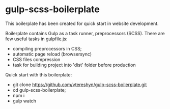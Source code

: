 # gulp-scss-boilerplate
This boilerplate has been created for quick start in website development.

Boilerplate contains Gulp as a task runner, preprocessors (SCSS).
There are few useful tasks in gulpfile.js:
- compiling preprocessors in CSS;
- automatic page reload (browsersync)
- CSS files compression
- task for building project into 'dist' folder before production 

Quick start with this boilerplate:

- git clone https://github.com/vtereshyn/gulp-scss-boilerplate.git
- cd gulp-scss-boilerplate;
- npm i
- gulp watch
